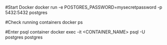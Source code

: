 #Start Docker
docker run -e POSTGRES_PASSWORD=mysecretpassword -p 5432:5432 postgres

#Check running containers
docker ps

#Enter psql container
docker exec -it <CONTAINER_NAME> psql -U postgres postgres
